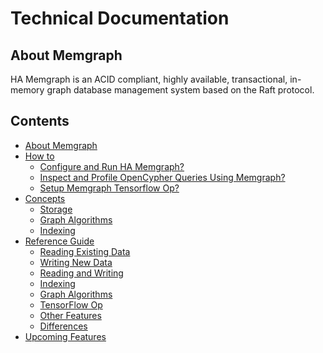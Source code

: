 # Technical Documentation

## About Memgraph

HA Memgraph is an ACID compliant, highly available, transactional, in-memory
graph database management system based on the Raft protocol.

[//]: # (When adding a new documentation file, please add it to the list)

## Contents

  * [About Memgraph](#about-memgraph)
  * [How to](how_to_guides/how-to-guides-overview.md)
    * [Configure and Run HA Memgraph?](how_to_guides/configure-and-run-ha-memgraph.md)
    * [Inspect and Profile OpenCypher Queries Using Memgraph?](how_to_guides/explain-profile.md)
    * [Setup Memgraph Tensorflow Op?](how_to_guides/tensorflow-setup.md)
  * [Concepts](concepts/concepts-overview.md)
    * [Storage](concepts/storage.md)
    * [Graph Algorithms](concepts/graph-algorithms.md)
    * [Indexing](concepts/indexing.md)
  * [Reference Guide](reference_guide/reference-overview.md)
    * [Reading Existing Data](reference_guide/reading-existing-data.md)
    * [Writing New Data](reference_guide/writing-new-data.md)
    * [Reading and Writing](reference_guide/reading-and-writing.md)
    * [Indexing](reference_guide/indexing.md)
    * [Graph Algorithms](reference_guide/graph-algorithms.md)
    * [TensorFlow Op](reference_guide/tensorflow.md)
    * [Other Features](reference_guide/other-features.md)
    * [Differences](reference_guide/differences.md)
  * [Upcoming Features](upcoming-features.md)

[//]: # (Nothing should go below the contents section)
